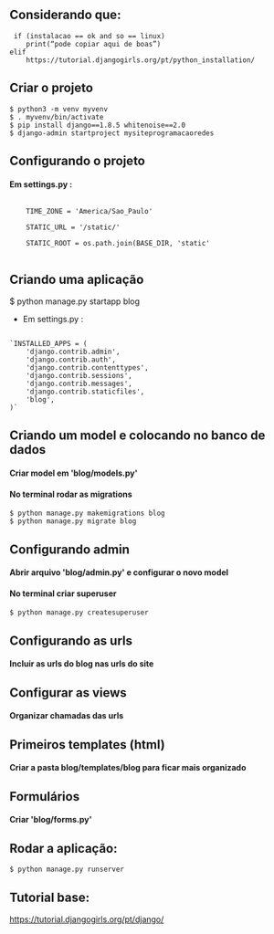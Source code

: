 ## Considerando que:
<pre><code> if (instalacao == ok and so == linux)
	print(“pode copiar aqui de boas”)
elif
    https://tutorial.djangogirls.org/pt/python_installation/ 
</code></pre>
## Criar o projeto
```
$ python3 -m venv myvenv
$ . myvenv/bin/activate
$ pip install django==1.8.5 whitenoise==2.0
$ django-admin startproject mysiteprogramacaoredes
```
## Configurando o projeto
#### Em settings.py :
<pre><code> 
    TIME_ZONE = 'America/Sao_Paulo'<br>
    STATIC_URL = '/static/'<br>
    STATIC_ROOT = os.path.join(BASE_DIR, 'static'<br>
</code></pre>

## Criando uma aplicação 
$ python manage.py startapp blog
* Em settings.py :
<pre><code> 
`INSTALLED_APPS = (
    'django.contrib.admin',
    'django.contrib.auth',
    'django.contrib.contenttypes',
    'django.contrib.sessions',
    'django.contrib.messages',
    'django.contrib.staticfiles',
    'blog',
)`
</code></pre>

## Criando um model e colocando no banco de dados
#### Criar model em 'blog/models.py'
#### No terminal rodar as migrations
```
$ python manage.py makemigrations blog
$ python manage.py migrate blog
```

## Configurando admin
#### Abrir arquivo 'blog/admin.py' e configurar o novo model
#### No terminal criar superuser
```
$ python manage.py createsuperuser
```

## Configurando as urls
#### Incluir as urls do blog nas urls do site

## Configurar as views
#### Organizar chamadas das urls

## Primeiros templates (html)
#### Criar a pasta blog/templates/blog para ficar mais organizado

## Formulários
#### Criar 'blog/forms.py'

## Rodar a aplicação:
```
$ python manage.py runserver
```

## Tutorial base:
https://tutorial.djangogirls.org/pt/django/ 